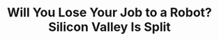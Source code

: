 ---
categories: [articles]
provider_display: www.nytimes.com
favicon_url: http://static01.nyt.com/favicon.ico
title: Will You Lose Your Job to a Robot? Silicon Valley Is Split
source: http://www.nytimes.com/2014/08/07/upshot/will-you-lose-your-job-to-a-robot-silicon-valley-is-split.html
thumbnail: http://static01.nyt.com/images/2014/08/08/upshot/08up-pew/08up-pew-videoSixteenByNine1050.jpg
provider_name: www.nytimes.com
---